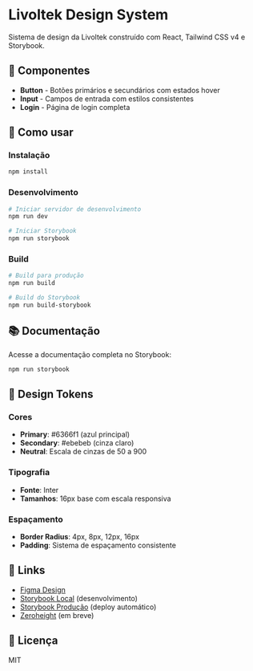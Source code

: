 # Livoltek Design System

Sistema de design da Livoltek construído com React, Tailwind CSS v4 e Storybook.

## 🎨 Componentes

- **Button** - Botões primários e secundários com estados hover
- **Input** - Campos de entrada com estilos consistentes
- **Login** - Página de login completa

## 🚀 Como usar

### Instalação

```bash
npm install
```

### Desenvolvimento

```bash
# Iniciar servidor de desenvolvimento
npm run dev

# Iniciar Storybook
npm run storybook
```

### Build

```bash
# Build para produção
npm run build

# Build do Storybook
npm run build-storybook
```

## 📚 Documentação

Acesse a documentação completa no Storybook:

```bash
npm run storybook
```

## 🎯 Design Tokens

### Cores

- **Primary**: #6366f1 (azul principal)
- **Secondary**: #ebebeb (cinza claro)
- **Neutral**: Escala de cinzas de 50 a 900

### Tipografia

- **Fonte**: Inter
- **Tamanhos**: 16px base com escala responsiva

### Espaçamento

- **Border Radius**: 4px, 8px, 12px, 16px
- **Padding**: Sistema de espaçamento consistente

## 🔗 Links

- [Figma Design](https://www.figma.com/design/axxySxvdMc6eGq9hEM7ilm/Livoltek-DS-V2)
- [Storybook Local](http://localhost:6006) (desenvolvimento)
- [Storybook Produção](https://68c478ae1e62f138d3e60bc8-atytcouikl.chromatic.com/) (deploy automático)
- [Zeroheight](https://zeroheight.com) (em breve)

## 📝 Licença

MIT
